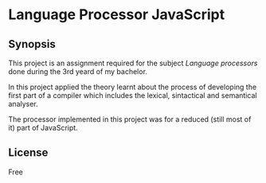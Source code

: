 # Language Processor JavaScript
## Synopsis

This project is an assignment required for the subject *Language processors* done during the 3rd yeard of my bachelor.

In this project applied the theory learnt about the process of developing the first part of a compiler which includes the lexical, sintactical and semantical analyser.

The processor implemented in this project was for a reduced (still most of it) part of JavaScript.

## License

Free
